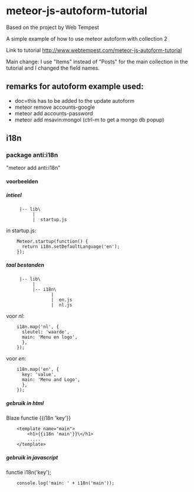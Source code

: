 # meteor-js-autoform-tutorial
Based on the project by Web Tempest

A simple example of how to use meteor autoform with collection 2

Link to tutorial http://www.webtempest.com/meteor-js-autoform-tutorial

Main change: I use "Items" instead of "Posts" for the main collection in the tutorial and I changed the field names.


## remarks for autoform example used:

* doc=this has to be added to the update autoform
* meteor remove accounts-google
* meteor add accounts-password
* meteor add msavin:mongol (ctrl-m to get a mongo db popup)
  
## i18n

### package anti:i18n   
 "meteor add anti:i18n"   
 
#### voorbeelden

##### intieel

	     |-- lib\ 
	          |
	          |  startup.js

in startup.js:   

		Meteor.startup(function() {
		  return i18n.setDefaultLanguage('en');
		});

##### taal bestanden

	     |-- lib\ 
	          |
	          |-- i18n\ 
	                 |
	                 |  en.js 
	                 |  nl.js
voor *nl*:    

		i18n.map('nl', {   
		  sleutel: 'waarde',
		  main: 'Menu en logo',    
		  },   
		});   
  
voor *en*:    

		i18n.map('en', {   
		  key: 'value',
		  main: 'Menu and Logo',    
		  },   
		});   
  
  
##### gebruik in html

Blaze functie {{i18n 'key'}}   

		<template name="main">   
			<h1>{{i18n 'main'}}\</h1>   
			.....
		</template>

##### gebruik in javascript

functie i18n('key');   

		console.log('main: ' + i18n('main'));     

